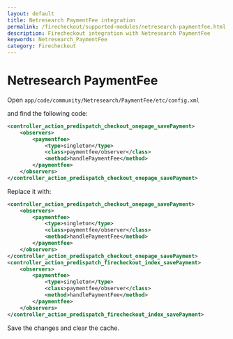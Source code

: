 ```yaml
---
layout: default
title: Netresearch PaymentFee integration
permalink: /firecheckout/supported-modules/netresearch-paymentfee.html
description: Firecheckout integration with Netresearch PaymentFee
keywords: Netresearch_PaymentFee
category: Firecheckout
---
```


# Netresearch PaymentFee

Open `app/code/community/Netresearch/PaymentFee/etc/config.xml`

and find the following code:

```xml
<controller_action_predispatch_checkout_onepage_savePayment>
    <observers>
        <paymentfee>
            <type>singleton</type>
            <class>paymentfee/observer</class>
            <method>handlePaymentFee</method>
        </paymentfee>
    </observers>
</controller_action_predispatch_checkout_onepage_savePayment>
```

Replace it with:

```xml
<controller_action_predispatch_checkout_onepage_savePayment>
    <observers>
        <paymentfee>
            <type>singleton</type>
            <class>paymentfee/observer</class>
            <method>handlePaymentFee</method>
        </paymentfee>
    </observers>
</controller_action_predispatch_checkout_onepage_savePayment>
<controller_action_predispatch_firecheckout_index_savePayment>
    <observers>
        <paymentfee>
            <type>singleton</type>
            <class>paymentfee/observer</class>
            <method>handlePaymentFee</method>
        </paymentfee>
    </observers>
</controller_action_predispatch_firecheckout_index_savePayment>
```

Save the changes and clear the cache.
